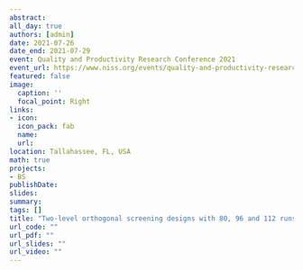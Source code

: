 ```yaml
---
abstract:
all_day: true
authors: [admin]
date: 2021-07-26
date_end: 2021-07-29
event: Quality and Productivity Research Conference 2021
event_url: https://www.niss.org/events/quality-and-productivity-research-conference-2021
featured: false
image:
  caption: ''
  focal_point: Right
links:
- icon: 
  icon_pack: fab
  name: 
  url: 
location: Tallahassee, FL, USA
math: true
projects:
- BS
publishDate: 
slides:
summary: 
tags: []
title: "Two-level orthogonal screening designs with 80, 96 and 112 runs: Construction and evaluation"
url_code: ""
url_pdf: ""
url_slides: ""
url_video: ""
---
```


